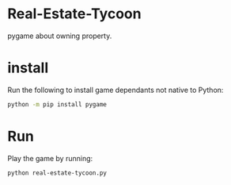 # Real-Estate-Tycoon
pygame about owning property.


# install

Run the following to install game dependants not native to Python:

```sh
python -m pip install pygame
```

# Run 

Play the game by running:

```sh
python real-estate-tycoon.py
```
